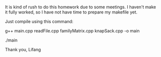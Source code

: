 It is kind of rush to do this homework due to some meetings. I haven't make it fully worked, so I have not have time to prepare my makefile yet. 

Just compile using this command: 

g++ main.cpp readFile.cpp familyMatrix.cpp knapSack.cpp -o main

./main

Thank you, Lifang 